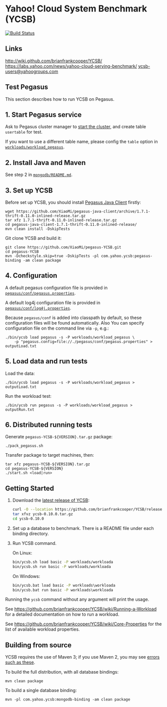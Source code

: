 <!--
Copyright (c) 2010 Yahoo! Inc., 2012 - 2016 YCSB contributors.
All rights reserved.

Licensed under the Apache License, Version 2.0 (the "License"); you
may not use this file except in compliance with the License. You
may obtain a copy of the License at

http://www.apache.org/licenses/LICENSE-2.0

Unless required by applicable law or agreed to in writing, software
distributed under the License is distributed on an "AS IS" BASIS,
WITHOUT WARRANTIES OR CONDITIONS OF ANY KIND, either express or
implied. See the License for the specific language governing
permissions and limitations under the License. See accompanying
LICENSE file.
-->

Yahoo! Cloud System Benchmark (YCSB)
====================================
[![Build Status](https://travis-ci.org/brianfrankcooper/YCSB.png?branch=master)](https://travis-ci.org/brianfrankcooper/YCSB)

Links
-----
http://wiki.github.com/brianfrankcooper/YCSB/  
https://labs.yahoo.com/news/yahoo-cloud-serving-benchmark/
ycsb-users@yahoogroups.com  


Test Pegasus
------------

This section describes how to run YCSB on Pegasus.

## 1. Start Pegasus service

Ask to Pegasus cluster manager to [start the
cluster](https://github.com/XiaoMi/pegasus/wiki/%E9%9B%86%E7%BE%A4%E9%83%A8%E7%BD%B2), and create table `usertable` for test.

If you want to use a different table name, please config the `table` option in 
[`workloads/workload_pegasus`](workloads/workload_pegasus).

## 2. Install Java and Maven

See step 2 in [`mongodb/README.md`](mongodb/README.md).

## 3. Set up YCSB

Before set up YCSB, you should install [Pegasus Java Client](https://github.com/XiaoMi/pegasus-java-client) firstly:

    wget https://github.com/XiaoMi/pegasus-java-client/archive/1.7.1-thrift-0.11.0-inlined-release.tar.gz
    tar xfz 1.7.1-thrift-0.11.0-inlined-release.tar.gz
    cd pegasus-java-client-1.7.1-thrift-0.11.0-inlined-release/
    mvn clean install -DskipTests

Git clone YCSB and build it:

    git clone https://github.com/XiaoMi/pegasus-YCSB.git
    cd pegasus-YCSB
    mvn -Dcheckstyle.skip=true -DskipTests -pl com.yahoo.ycsb:pegasus-binding -am clean package

## 4. Configuration

A default pegasus configuration file is provided in
[`pegasus/conf/pegasus.properties`](pegasus/conf/pegasus.properties).

A default log4j configuration file is provided in
[`pegasus/conf/log4j.properties`](pegasus/conf/log4j.properties).

Because `pegasus/conf` is added into classpath by default, so these configuration files will be 
found automatically.  Also You can specify configuration file on the command line via `-p`, e.g.:

    ./bin/ycsb load pegasus -s -P workloads/workload_pegasus \
        -p "pegasus.config=file://./pegasus/conf/pegasus.properties" > outputLoad.txt

## 5. Load data and run tests

Load the data:

    ./bin/ycsb load pegasus -s -P workloads/workload_pegasus > outputLoad.txt

Run the workload test:

    ./bin/ycsb run pegasus -s -P workloads/workload_pegasus > outputRun.txt

## 6. Distributed running tests

Generate `pegasus-YCSB-${VERSION}.tar.gz` package:

    ./pack_pegasus.sh

Transfer package to target machines, then:

    tar xfz pegasus-YCSB-${VERSION}.tar.gz
    cd pegasus-YCSB-${VERSION}
    ./start.sh <load|run>

Getting Started
---------------

1. Download the [latest release of YCSB](https://github.com/brianfrankcooper/YCSB/releases/latest):

    ```sh
    curl -O --location https://github.com/brianfrankcooper/YCSB/releases/download/0.10.0/ycsb-0.10.0.tar.gz
    tar xfvz ycsb-0.10.0.tar.gz
    cd ycsb-0.10.0
    ```
    
2. Set up a database to benchmark. There is a README file under each binding 
   directory.

3. Run YCSB command. 

    On Linux:
    ```sh
    bin/ycsb.sh load basic -P workloads/workloada
    bin/ycsb.sh run basic -P workloads/workloada
    ```

    On Windows:
    ```bat
    bin/ycsb.bat load basic -P workloads\workloada
    bin/ycsb.bat run basic -P workloads\workloada
    ```

  Running the `ycsb` command without any argument will print the usage. 
   
  See https://github.com/brianfrankcooper/YCSB/wiki/Running-a-Workload
  for a detailed documentation on how to run a workload.

  See https://github.com/brianfrankcooper/YCSB/wiki/Core-Properties for 
  the list of available workload properties.

Building from source
--------------------

YCSB requires the use of Maven 3; if you use Maven 2, you may see [errors
such as these](https://github.com/brianfrankcooper/YCSB/issues/406).

To build the full distribution, with all database bindings:

    mvn clean package

To build a single database binding:

    mvn -pl com.yahoo.ycsb:mongodb-binding -am clean package
